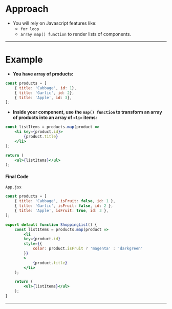 # Approach
- You will rely on Javascript features like:
	- `for loop`
	- `array map() function`
	to render lists of components.

---
# Example
- **You have array of products:**
``` js
const products = [
	{ title: 'Cabbage', id: 1},
	{ title: 'Garlic', id: 2},
	{ title: 'Apple', id: 3},
];
```

- **Inside your component, use the `map() function` to transform an array of products into an array of `<li>` items:**
``` jsx
const listItems = products.map(product =>
	<li key={product.id}>
		{product.title}
	</li>
);

return (
	<ul>{listItems}</ul>
);
```

#### Final Code
`App.jsx`
``` jsx
const products = [
	{ title: 'Cabbage', isFruit: false, id: 1 },
	{ title: 'Garlic', isFruit: false, id: 2 },
	{ title: 'Apple', isFruit: true, id: 3 },
];

export default function ShoppingList() {
	const listItems = products.map(product =>
		<li
		key={product.id}
		style={{
			color: product.isFruit ? 'magenta' : 'darkgreen'
		}}
		>
			{product.title}
		</li>
	);

	return (
		<ul>{listItems}</ul>
	);
}
```

---
